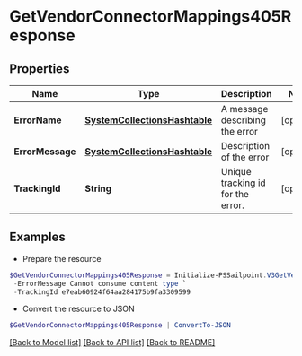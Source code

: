 # GetVendorConnectorMappings405Response
## Properties

Name | Type | Description | Notes
------------ | ------------- | ------------- | -------------
**ErrorName** | [**SystemCollectionsHashtable**](.md) | A message describing the error | [optional] 
**ErrorMessage** | [**SystemCollectionsHashtable**](.md) | Description of the error | [optional] 
**TrackingId** | **String** | Unique tracking id for the error. | [optional] 

## Examples

- Prepare the resource
```powershell
$GetVendorConnectorMappings405Response = Initialize-PSSailpoint.V3GetVendorConnectorMappings405Response  -ErrorName NotSupportedException `
 -ErrorMessage Cannot consume content type `
 -TrackingId e7eab60924f64aa284175b9fa3309599
```

- Convert the resource to JSON
```powershell
$GetVendorConnectorMappings405Response | ConvertTo-JSON
```

[[Back to Model list]](../README.md#documentation-for-models) [[Back to API list]](../README.md#documentation-for-api-endpoints) [[Back to README]](../README.md)

